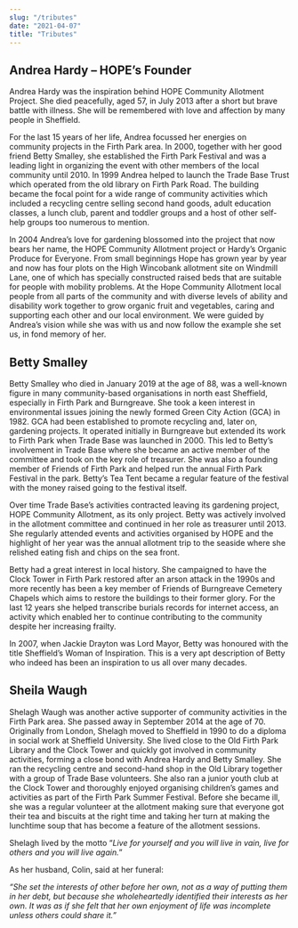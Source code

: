 ```yaml
---
slug: "/tributes"
date: "2021-04-07"
title: "Tributes"
---
```


## Andrea Hardy – HOPE’s Founder
Andrea Hardy was the inspiration behind HOPE Community Allotment Project. She died peacefully, aged 57, in July 2013 after a short but brave battle with illness.  She will be remembered with love and affection by many people in Sheffield.

For the last 15 years of her life, Andrea focussed her energies on community projects in the Firth Park area. In 2000, together with her good friend Betty Smalley, she established the Firth Park Festival and was a leading light in organizing the event with other members of the local community until 2010.  In 1999 Andrea helped to launch the Trade Base Trust which operated from the old library on Firth Park Road.  The building became the focal point for a wide range of community activities which included a recycling centre selling second hand goods, adult education classes, a lunch club, parent and toddler groups and a host of other self-help groups too numerous to mention.

In 2004 Andrea’s love for gardening blossomed into the project that now bears her name, the HOPE Community Allotment project or Hardy’s Organic Produce for Everyone. From small beginnings Hope has grown year by year and now has four plots on the High Wincobank allotment site on Windmill Lane, one of which has specially constructed raised beds that are suitable for people with mobility problems. At the Hope Community Allotment local people from all parts of the community and with diverse levels of ability and disability work together to grow organic fruit and vegetables, caring and supporting each other and our local environment. We were guided by Andrea’s vision while she was with us and now follow the example she set us, in fond memory of her.

## Betty Smalley

Betty Smalley who died in January 2019 at the age of 88, was a well-known figure in many community-based organisations in north east Sheffield, especially in Firth Park and Burngreave. She took a keen interest in environmental issues joining the newly formed Green City Action (GCA) in 1982. GCA had been established to promote recycling and, later on, gardening projects. It operated initially in Burngreave but extended its work to Firth Park when Trade Base was launched in 2000.  This led to Betty’s involvement in Trade Base where she became an active member of the committee and took on the key role of treasurer.  She was also a founding member of Friends of Firth Park and helped run the annual Firth Park Festival in the park.  Betty’s Tea Tent became a regular feature of the festival with the money raised going to the festival itself.   

Over time Trade Base’s activities contracted leaving its gardening project, HOPE Community Allotment, as its only project.  Betty was actively involved in the allotment committee and continued in her role as treasurer until 2013.  She regularly attended events and activities organised by HOPE and the highlight of her year was the annual allotment trip to the seaside where she relished eating fish and chips on the sea front.

Betty had a great interest in local history.  She campaigned to have the Clock Tower in Firth Park restored after an arson attack in the 1990s and more recently has been a key member of Friends of Burngreave Cemetery Chapels which aims to restore the buildings to their former glory. For the last 12 years she helped transcribe burials records for internet access, an activity which enabled her to continue contributing to the community despite her increasing frailty.

In 2007, when Jackie Drayton was Lord Mayor, Betty was honoured with the title Sheffield’s Woman of Inspiration.  This is a very apt description of Betty who indeed has been an inspiration to us all over many decades.

## Sheila Waugh
Shelagh Waugh was another active supporter of community activities in the Firth Park area.  She passed away in September 2014 at the age of 70.  Originally from London, Shelagh moved to Sheffield in 1990 to do a diploma in social work at Sheffield University.  She lived close to the Old Firth Park Library and the Clock Tower and quickly got involved in community activities, forming a close bond with Andrea Hardy and Betty Smalley. She ran the recycling centre and second-hand shop in the Old Library together with a group of Trade Base volunteers.  She also ran a junior youth club at the Clock Tower and thoroughly enjoyed organising children’s games and activities as part of the Firth Park Summer Festival.  Before she became ill, she was a regular volunteer at the allotment making sure that everyone got their tea and biscuits at the right time and taking her turn at making the lunchtime soup that has become a feature of the allotment sessions.   

Shelagh lived by the motto “*Live for yourself and you will live in vain, live for others and you will live again.*”  

As her husband, Colin, said at her funeral:

*“She set the interests of other before her own, not as a way of putting them in her debt, but because she wholeheartedly identified their interests as her own.  It was as if she felt that her own enjoyment of life was incomplete unless others could share it.”*
